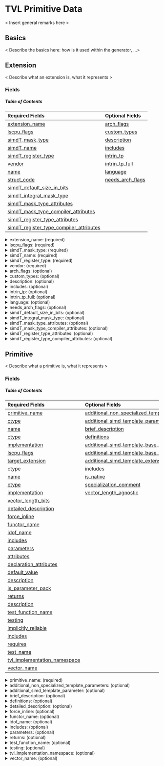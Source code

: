 # TVL Primitive Data
< Insert general remarks here >

## Basics
< Describe the basics here: how is it used within the generator, ...>

## Extension
< Describe what an extension is, what it represents >

### Fields
<a name="toc-extension"></a>
##### Table of Contents

|Required Fields|Optional Fields
|:--|:--|
[extension_name](#extension--extension_name) | [arch_flags](#extension--arch_flags)
[lscpu_flags](#extension--lscpu_flags) | [custom_types](#extension--custom_types)
[simdT_mask_type](#extension--simdT_mask_type) | [description](#extension--description)
[simdT_name](#extension--simdT_name) | [includes](#extension--includes)
[simdT_register_type](#extension--simdT_register_type) | [intrin_tp](#extension--intrin_tp)
[vendor](#extension--vendor) | [intrin_tp_full](#extension--intrin_tp_full)
[name](#extension-custom_types-entry_type--name) | [language](#extension--language)
[struct_code](#extension-custom_types-entry_type--struct_code) | [needs_arch_flags](#extension--needs_arch_flags)
 | [simdT_default_size_in_bits](#extension--simdT_default_size_in_bits)
 | [simdT_integral_mask_type](#extension--simdT_integral_mask_type)
 | [simdT_mask_type_attributes](#extension--simdT_mask_type_attributes)
 | [simdT_mask_type_compiler_attributes](#extension--simdT_mask_type_compiler_attributes)
 | [simdT_register_type_attributes](#extension--simdT_register_type_attributes)
 | [simdT_register_type_compiler_attributes](#extension--simdT_register_type_compiler_attributes)

<details>
<summary><a name="extension--extension_name"></a>extension_name: (required)</summary>

<blockquote>

type: `str` <br />
brief: Extension Name (used as filename). <br />
example: `'avx512'` <br />


</blockquote>

[Back to Table of Content](#toc-extension)

</details>

<details>
<summary><a name="extension--lscpu_flags"></a>lscpu_flags: (required)</summary>

<blockquote>

type: `list` <br />
entry_type: str <br />
brief: List of extension specific flags, exposed by using lscpu. <br />
example: `[ 'avx512cd', 'avx512f' ]` <br />


</blockquote>

[Back to Table of Content](#toc-extension)

</details>

<details>
<summary><a name="extension--simdT_mask_type"></a>simdT_mask_type: (required)</summary>

<blockquote>

type: `str` <br />
brief: Mask type, depending on the base type. <br />


</blockquote>

[Back to Table of Content](#toc-extension)

</details>

<details>
<summary><a name="extension--simdT_name"></a>simdT_name: (required)</summary>

<blockquote>

type: `str` <br />
brief: Extension Name which will be used inside the TVL. <br />
example: `'avx512'` <br />


</blockquote>

[Back to Table of Content](#toc-extension)

</details>

<details>
<summary><a name="extension--simdT_register_type"></a>simdT_register_type: (required)</summary>

<blockquote>

type: `str` <br />
brief: Vector register type, depending on the base type. <br />
example: `BaseType` <br />


</blockquote>

[Back to Table of Content](#toc-extension)

</details>

<details>
<summary><a name="extension--vendor"></a>vendor: (required)</summary>

<blockquote>

type: `str` <br />
brief: Vendor Name. <br />
example: `'intel'` <br />


</blockquote>

[Back to Table of Content](#toc-extension)

</details>

<details>
<summary><a name="extension--arch_flags"></a>arch_flags: (optional)</summary>

<blockquote>

type: `dict` <br />
brief: Dictionary for mapping architecture flags to compiler related arcitecture flags. Only non-obvious mappings must be included in this dictionary. <br />
example: `{sse4_1: 'msse4.1', sse4_2: 'msse4.2'}` <br />
default: {} <br />


</blockquote>

[Back to Table of Content](#toc-extension)

</details>

<details>
<summary><a name="extension--custom_types"></a>custom_types: (optional)</summary>

<blockquote>

type: `list` <br />
<details open>
<summary><a name="entry_type"></a>entry_type</summary>

<blockquote>

<details open>
<summary><a name="extension-custom_types-entry_type--name"></a>name: (required)</summary>

<blockquote>

type: `str` <br />
brief: Name of custom type. <br />
example: `gpu_reg_t` <br />


</blockquote>
</details>

<details open>
<summary><a name="extension-custom_types-entry_type--struct_code"></a>struct_code: (required)</summary>

<blockquote>

type: `str` <br />
brief: Implementation code for custom type struct. <br />


</blockquote>
</details>



</blockquote>
</details>

brief: List of custom types. <br />
default: [] <br />


</blockquote>

[Back to Table of Content](#toc-extension)

</details>

<details>
<summary><a name="extension--description"></a>description: (optional)</summary>

<blockquote>

type: `str` <br />
brief: A description of the SIMD extension which is used for doxygen generation. <br />
default: todo. <br />


</blockquote>

[Back to Table of Content](#toc-extension)

</details>

<details>
<summary><a name="extension--includes"></a>includes: (optional)</summary>

<blockquote>

type: `list` <br />
default: [] <br />
entry_type: str <br />
brief: A list of includes which are required. <br />


</blockquote>

[Back to Table of Content](#toc-extension)

</details>

<details>
<summary><a name="extension--intrin_tp"></a>intrin_tp: (optional)</summary>

<blockquote>

type: `dict` <br />
brief: If intrinsics follow a specific pattern (for instance by enconding type informations into intrinsic-names), this can be used to generate multiple primitivies. <br />
example: `{uint8_t: ['u', '8'], uint16_t: ['u', '16']}. Usage: vaddq_{{ intrin_tp[ctype][0] }}{{ intrin_tp[ctype][1] }}` <br />
default: {} <br />


</blockquote>

[Back to Table of Content](#toc-extension)

</details>

<details>
<summary><a name="extension--intrin_tp_full"></a>intrin_tp_full: (optional)</summary>

<blockquote>

type: `dict` <br />
brief: If intrinsics follow a specific pattern (for instance by enconding type informations into intrinsic-names), this can be used to generate multiple primitivies. <br />
example: `{uint8_t: ['u', '8'], uint16_t: ['u', '16']}. Usage: vaddq_{{ intrin_tp_full[ctype] }}` <br />
default: {} <br />


</blockquote>

[Back to Table of Content](#toc-extension)

</details>

<details>
<summary><a name="extension--language"></a>language: (optional)</summary>

<blockquote>

type: `str` <br />
brief: Language string used by cmake. <br />
default: CXX <br />
example: `'CXX' or 'CUDA'` <br />


</blockquote>

[Back to Table of Content](#toc-extension)

</details>

<details>
<summary><a name="extension--needs_arch_flags"></a>needs_arch_flags: (optional)</summary>

<blockquote>

type: `bool` <br />
brief: Indicates, whether the lscpu-flags should be used as compiler flags. <br />
default: True <br />


</blockquote>

[Back to Table of Content](#toc-extension)

</details>

<details>
<summary><a name="extension--simdT_default_size_in_bits"></a>simdT_default_size_in_bits: (optional)</summary>

<blockquote>

type: `int` <br />
brief: Default size of a vector register for the specific extension in bits. <br />
default: 0 <br />
example: `512` <br />


</blockquote>

[Back to Table of Content](#toc-extension)

</details>

<details>
<summary><a name="extension--simdT_integral_mask_type"></a>simdT_integral_mask_type: (optional)</summary>

<blockquote>

type: `str` <br />
brief: Integral type for a mask. This may differ from the mask_type. <br />
default: mask_t <br />
requirement: optional <br />


</blockquote>

[Back to Table of Content](#toc-extension)

</details>

<details>
<summary><a name="extension--simdT_mask_type_attributes"></a>simdT_mask_type_attributes: (optional)</summary>

<blockquote>

type: `str` <br />
brief: Additional attributes of mask type. <br />
example: `__attribute__((vector_size(64), __may_alias__, _aligned_(64)))` <br />
default: "" <br />


</blockquote>

[Back to Table of Content](#toc-extension)

</details>

<details>
<summary><a name="extension--simdT_mask_type_compiler_attributes"></a>simdT_mask_type_compiler_attributes: (optional)</summary>

<blockquote>

type: `str` <br />
brief: Additional attributes of mask type. <br />
example: `__attribute__((register))` <br />
default: "" <br />


</blockquote>

[Back to Table of Content](#toc-extension)

</details>

<details>
<summary><a name="extension--simdT_register_type_attributes"></a>simdT_register_type_attributes: (optional)</summary>

<blockquote>

type: `str` <br />
brief: Additional attributes of vector type. <br />
example: `__attribute__((vector_size(64), __may_alias__, _aligned_(64)))` <br />
default: "" <br />


</blockquote>

[Back to Table of Content](#toc-extension)

</details>

<details>
<summary><a name="extension--simdT_register_type_compiler_attributes"></a>simdT_register_type_compiler_attributes: (optional)</summary>

<blockquote>

type: `str` <br />
brief: Additional attributes of vector type. <br />
example: `__attribute__((register))` <br />
default: "" <br />


</blockquote>

[Back to Table of Content](#toc-extension)

</details>



## Primitive
< Describe what a primitive is, what it represents >

### Fields
<a name="toc-primitive"></a>
##### Table of Contents
|Required Fields|Optional Fields
|:--|:--|
[primitive_name](#primitive--primitive_name) | [additional_non_specialized_template_parameters](#primitive--additional_non_specialized_template_parameters)
[ctype](#primitive-additional_non_specialized_template_parameters-entry_type--ctype) | [additional_simd_template_parameter](#primitive--additional_simd_template_parameter)
[name](#primitive-additional_non_specialized_template_parameters-entry_type--name) | [brief_description](#primitive--brief_description)
[ctype](#primitive-definitions-entry_type--ctype) | [definitions](#primitive--definitions)
[implementation](#primitive-definitions-entry_type--implementation) | [additional_simd_template_base_type](#primitive-definitions-entry_type--additional_simd_template_base_type)
[lscpu_flags](#primitive-definitions-entry_type--lscpu_flags) | [additional_simd_template_base_type_mapping_dict](#primitive-definitions-entry_type--additional_simd_template_base_type_mapping_dict)
[target_extension](#primitive-definitions-entry_type--target_extension) | [additional_simd_template_extension](#primitive-definitions-entry_type--additional_simd_template_extension)
[ctype](#primitive-parameters-entry_type--ctype) | [includes](#primitive-definitions-entry_type--includes)
[name](#primitive-parameters-entry_type--name) | [is_native](#primitive-definitions-entry_type--is_native)
[ctype](#primitive-returns-entry_type--ctype) | [specialization_comment](#primitive-definitions-entry_type--specialization_comment)
[implementation](#primitive-testing-entry_type--implementation) | [vector_length_agnostic](#primitive-definitions-entry_type--vector_length_agnostic)
 | [vector_length_bits](#primitive-definitions-entry_type--vector_length_bits)
 | [detailed_description](#primitive--detailed_description)
 | [force_inline](#primitive--force_inline)
 | [functor_name](#primitive--functor_name)
 | [idof_name](#primitive--idof_name)
 | [includes](#primitive--includes)
 | [parameters](#primitive--parameters)
 | [attributes](#primitive-parameters-entry_type--attributes)
 | [declaration_attributes](#primitive-parameters-entry_type--declaration_attributes)
 | [default_value](#primitive-parameters-entry_type--default_value)
 | [description](#primitive-parameters-entry_type--description)
 | [is_parameter_pack](#primitive-parameters-entry_type--is_parameter_pack)
 | [returns](#primitive--returns)
 | [description](#primitive-returns-entry_type--description)
 | [test_function_name](#primitive--test_function_name)
 | [testing](#primitive--testing)
 | [implicitly_reliable](#primitive-testing-entry_type--implicitly_reliable)
 | [includes](#primitive-testing-entry_type--includes)
 | [requires](#primitive-testing-entry_type--requires)
 | [test_name](#primitive-testing-entry_type--test_name)
 | [tvl_implementation_namespace](#primitive--tvl_implementation_namespace)
 | [vector_name](#primitive--vector_name)
<details>
<summary><a name="primitive--primitive_name"></a>primitive_name: (required)</summary>

<blockquote>

type: `str` <br />
brief: Name of the primitive. <br />
example: `load` <br />


</blockquote>

[Back to Table of Content](#toc-primitive)

</details>

<details>
<summary><a name="primitive--additional_non_specialized_template_parameters"></a>additional_non_specialized_template_parameters: (optional)</summary>

<blockquote>

type: `list` <br />
<details open>
<summary><a name="entry_type"></a>entry_type</summary>

<blockquote>

<details open>
<summary><a name="primitive-additional_non_specialized_template_parameters-entry_type--ctype"></a>ctype: (required)</summary>

<blockquote>

type: `str` <br />
brief: Type of template. <br />


</blockquote>
</details>

<details open>
<summary><a name="primitive-additional_non_specialized_template_parameters-entry_type--name"></a>name: (required)</summary>

<blockquote>

type: `str` <br />
brief: Name of template parameter. <br />


</blockquote>
</details>



</blockquote>
</details>

default: [] <br />
brief: Additional template parameters which may be needed <br />


</blockquote>

[Back to Table of Content](#toc-primitive)

</details>

<details>
<summary><a name="primitive--additional_simd_template_parameter"></a>additional_simd_template_parameter: (optional)</summary>

<blockquote>

type: `str` <br />
default: "" <br />
brief: Additional template parameter which may be used for conversion operations. <br />


</blockquote>

[Back to Table of Content](#toc-primitive)

</details>

<details>
<summary><a name="primitive--brief_description"></a>brief_description: (optional)</summary>

<blockquote>

type: `str` <br />
default: todo. <br />
brief: Brief description of the primitive. <br />


</blockquote>

[Back to Table of Content](#toc-primitive)

</details>

<details>
<summary><a name="primitive--definitions"></a>definitions: (optional)</summary>

<blockquote>

type: `list` <br />
default: [] <br />
<details open>
<summary><a name="entry_type"></a>entry_type</summary>

<blockquote>

<details open>
<summary><a name="primitive-definitions-entry_type--ctype"></a>ctype: (required)</summary>

<blockquote>

type: `list` <br />
entry_type: str <br />
brief: List of the C/C++ datatype(s) for which this definition is a specialization. If ctype == 'T', the specialization is base type agnostic. <br />
example: `['uint32_t', 'uint64_t'], ['uint64_t'], ['T']` <br />


</blockquote>
</details>

<details open>
<summary><a name="primitive-definitions-entry_type--implementation"></a>implementation: (required)</summary>

<blockquote>

type: `str` <br />
brief: The actual implementation for this definition. <br />


</blockquote>
</details>

<details open>
<summary><a name="primitive-definitions-entry_type--lscpu_flags"></a>lscpu_flags: (required)</summary>

<blockquote>

   same as: [lscpu_flags](#extension--lscpu_flags)


</blockquote>
</details>

<details open>
<summary><a name="primitive-definitions-entry_type--target_extension"></a>target_extension: (required)</summary>

<blockquote>

type: `str` <br />
brief: The TVL extension for which this definition is a specialization. <br />


</blockquote>
</details>

<details open>
<summary><a name="primitive-definitions-entry_type--additional_simd_template_base_type"></a>additional_simd_template_base_type: (optional)</summary>

<blockquote>

type: `list` <br />
entry_type: str <br />
default: [] <br />
brief: Return vector base type, which is used for conversion. <br />


</blockquote>
</details>

<details open>
<summary><a name="primitive-definitions-entry_type--additional_simd_template_base_type_mapping_dict"></a>additional_simd_template_base_type_mapping_dict: (optional)</summary>

<blockquote>

type: `dict` <br />
<details open>
<summary><a name="default"></a>default</summary>

<blockquote>



</blockquote>
</details>

brief: todo <br />


</blockquote>
</details>

<details open>
<summary><a name="primitive-definitions-entry_type--additional_simd_template_extension"></a>additional_simd_template_extension: (optional)</summary>

<blockquote>

type: `str` <br />
default: "" <br />
brief: Return vector extension, which is used for casts. <br />


</blockquote>
</details>

<details open>
<summary><a name="primitive-definitions-entry_type--includes"></a>includes: (optional)</summary>

<blockquote>

   same as: [includes](#extension--includes)


</blockquote>
</details>

<details open>
<summary><a name="primitive-definitions-entry_type--is_native"></a>is_native: (optional)</summary>

<blockquote>

type: `bool` <br />
default: True <br />
brief: A flag indicating whether the definition is using a 1-to-1 mapping (True) or whether it is some kind of a workaround (False). <br />


</blockquote>
</details>

<details open>
<summary><a name="primitive-definitions-entry_type--specialization_comment"></a>specialization_comment: (optional)</summary>

<blockquote>

type: `str` <br />
default: "" <br />
brief: Brief description of the primitive. <br />


</blockquote>
</details>

<details open>
<summary><a name="primitive-definitions-entry_type--vector_length_agnostic"></a>vector_length_agnostic: (optional)</summary>

<blockquote>

type: `bool` <br />
default: False <br />
brief: Indicates, whether a Primitive specialization is agnostic to the actual vector length (default: False). <br />


</blockquote>
</details>

<details open>
<summary><a name="primitive-definitions-entry_type--vector_length_bits"></a>vector_length_bits: (optional)</summary>

<blockquote>

type: `int` <br />
default: 0 <br />
brief: The size of a vector register for the specific extension in bits. (default: 0 indicates that the default amount of bits - defined for the extension - will be used). <br />


</blockquote>
</details>



</blockquote>
</details>

brief: A list of definitions for a specific primitive. <br />


</blockquote>

[Back to Table of Content](#toc-primitive)

</details>

<details>
<summary><a name="primitive--detailed_description"></a>detailed_description: (optional)</summary>

<blockquote>

type: `str` <br />
default: todo. <br />
brief: Detailed description of the primitive. <br />


</blockquote>

[Back to Table of Content](#toc-primitive)

</details>

<details>
<summary><a name="primitive--force_inline"></a>force_inline: (optional)</summary>

<blockquote>

type: `bool` <br />
default: True <br />
brief: A flag indicating whether the primitive should be marked as ((always_inline)). (default = True) <br />


</blockquote>

[Back to Table of Content](#toc-primitive)

</details>

<details>
<summary><a name="primitive--functor_name"></a>functor_name: (optional)</summary>

<blockquote>

type: `str` <br />
default: "" <br />
brief: Name for the functor class. This is used if multiple primitives exist with the same primitive name but with different parameters. <br />
example: `mask_load` <br />


</blockquote>

[Back to Table of Content](#toc-primitive)

</details>

<details>
<summary><a name="primitive--idof_name"></a>idof_name: (optional)</summary>

<blockquote>

type: `str` <br />
default: Idof <br />
brief: The template class name which is used to care about the implementation degree of freedom. <br />


</blockquote>

[Back to Table of Content](#toc-primitive)

</details>

<details>
<summary><a name="primitive--includes"></a>includes: (optional)</summary>

<blockquote>

   same as: [includes](#extension--includes)


</blockquote>

[Back to Table of Content](#toc-primitive)

</details>

<details>
<summary><a name="primitive--parameters"></a>parameters: (optional)</summary>

<blockquote>

type: `list` <br />
default: [] <br />
<details open>
<summary><a name="entry_type"></a>entry_type</summary>

<blockquote>

<details open>
<summary><a name="primitive-parameters-entry_type--ctype"></a>ctype: (required)</summary>

<blockquote>

type: `str` <br />
brief: TVL type of the parameter with all cvref qualifiers. <br />
example: `Vec::vector_type const &` <br />


</blockquote>
</details>

<details open>
<summary><a name="primitive-parameters-entry_type--name"></a>name: (required)</summary>

<blockquote>

type: `str` <br />
brief: Name of the parameter. <br />


</blockquote>
</details>

<details open>
<summary><a name="primitive-parameters-entry_type--attributes"></a>attributes: (optional)</summary>

<blockquote>

type: `str` <br />
brief: Parameter attributes. <br />
example: `__restrict__` <br />
default: "" <br />


</blockquote>
</details>

<details open>
<summary><a name="primitive-parameters-entry_type--declaration_attributes"></a>declaration_attributes: (optional)</summary>

<blockquote>

type: `str` <br />
brief: Parameter declaration attributes <br />
example: `[[maybe_unused]]` <br />
default: "" <br />


</blockquote>
</details>

<details open>
<summary><a name="primitive-parameters-entry_type--default_value"></a>default_value: (optional)</summary>

<blockquote>

type: `str` <br />
brief: A default value. <br />
default: "" <br />


</blockquote>
</details>

<details open>
<summary><a name="primitive-parameters-entry_type--description"></a>description: (optional)</summary>

<blockquote>

type: `str` <br />
brief: A short description of the parameter. <br />
default: todo. <br />


</blockquote>
</details>

<details open>
<summary><a name="primitive-parameters-entry_type--is_parameter_pack"></a>is_parameter_pack: (optional)</summary>

<blockquote>

type: `bool` <br />
default: False <br />
brief: A flag indicating whether the definition is using a 1-to-1 mapping (True) or whether it is some kind of a workaround (False). <br />


</blockquote>
</details>



</blockquote>
</details>

brief: A list of necessary parameters for the primitive. <br />
example: `[{ctype: 'Vec::vector_type const &', name: 'a', description: 'first summand'}, {ctype: 'Vec::vector_type const &', name: 'b', description: 'second summand'}]` <br />


</blockquote>

[Back to Table of Content](#toc-primitive)

</details>

<details>
<summary><a name="primitive--returns"></a>returns: (optional)</summary>

<blockquote>

type: `dict` <br />
<details open>
<summary><a name="entry_type"></a>entry_type</summary>

<blockquote>

<details open>
<summary><a name="primitive-returns-entry_type--ctype"></a>ctype: (required)</summary>

<blockquote>

   same as: [ctype](#primitive-parameters-entry_type--ctype)


</blockquote>
</details>

<details open>
<summary><a name="primitive-returns-entry_type--description"></a>description: (optional)</summary>

<blockquote>

   same as: [description](#primitive-parameters-entry_type--description)


</blockquote>
</details>



</blockquote>
</details>

<details open>
<summary><a name="default"></a>default</summary>

<blockquote>

ctype: void <br />
description: "" <br />


</blockquote>
</details>

brief: The return type of the primitive. (default = void) <br />


</blockquote>

[Back to Table of Content](#toc-primitive)

</details>

<details>
<summary><a name="primitive--test_function_name"></a>test_function_name: (optional)</summary>

<blockquote>

type: `str` <br />
brief: @TODO <br />
example: `test_add` <br />


</blockquote>

[Back to Table of Content](#toc-primitive)

</details>

<details>
<summary><a name="primitive--testing"></a>testing: (optional)</summary>

<blockquote>

type: `list` <br />
<details open>
<summary><a name="entry_type"></a>entry_type</summary>

<blockquote>

<details open>
<summary><a name="primitive-testing-entry_type--implementation"></a>implementation: (required)</summary>

<blockquote>

type: `str` <br />
brief: Implementation of a test case. If setup and teardown code is needed, this has to be placed inside the definition. <br />


</blockquote>
</details>

<details open>
<summary><a name="primitive-testing-entry_type--implicitly_reliable"></a>implicitly_reliable: (optional)</summary>

<blockquote>

type: `bool` <br />
default: False <br />
brief: Indicates that this primitive is assumed to be 'correct'. This is necessary to break dependency-cycles of different testcases, e.g., most of the primitives need the ability to transfer the result into memory (simd-store). Even a potential test for store would require store to be tested beforehand. To omit such cycles, one can flag a fundamental primitive as implicitly reliable. However, a valid test-implementation must be provided. <br />


</blockquote>
</details>

<details open>
<summary><a name="primitive-testing-entry_type--includes"></a>includes: (optional)</summary>

<blockquote>

   same as: [includes](#extension--includes)


</blockquote>
</details>

<details open>
<summary><a name="primitive-testing-entry_type--requires"></a>requires: (optional)</summary>

<blockquote>

type: `list` <br />
entry_type: str <br />
default: [] <br />
brief: A list of required primitives for this test (excluded the current tested primitive). <br />


</blockquote>
</details>

<details open>
<summary><a name="primitive-testing-entry_type--test_name"></a>test_name: (optional)</summary>

<blockquote>

type: `str` <br />
default: default <br />
brief: Name of a specific test definition. <br />


</blockquote>
</details>



</blockquote>
</details>

default: [] <br />
brief: Testing code. <br />


</blockquote>

[Back to Table of Content](#toc-primitive)

</details>

<details>
<summary><a name="primitive--tvl_implementation_namespace"></a>tvl_implementation_namespace: (optional)</summary>

<blockquote>

type: `str` <br />
default: functors <br />
brief: Namespace for template specializations. <br />


</blockquote>

[Back to Table of Content](#toc-primitive)

</details>

<details>
<summary><a name="primitive--vector_name"></a>vector_name: (optional)</summary>

<blockquote>

type: `str` <br />
default: Vec <br />
brief: The template class name which is referenced from the parameters and within the code. <br />


</blockquote>

[Back to Table of Content](#toc-primitive)

</details>

